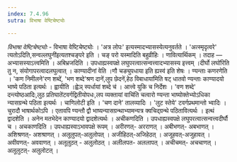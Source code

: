 ```yaml
---
index: 7.4.96
sutra: विभाषा वेष्टिचेष्ट्योः

---
```

_विभाषा वेष्टिचेष्ट्योः_ - विभाषा वेष्टिचेष्ट्योः । 'अत्र लोपः' इत्यस्मादभ्यासस्येत्यनुवर्तते । 'अत्स्मृदृत्वरे' त्यतोऽदिति,सन्वल्लघुनी॑इत्यतश्चङ्परे इति । चङ् परो यस्मादिति बहुव्रीहिः । णावित्यार्थिकम् । तदाह  —  अभ्यासस्याऽत्त्वमिति । अबिभ्रजदिति । उपधाह्यस्वपक्षे लघुपरत्वात्सन्वत्त्वादभ्यासस्य इत्त्वम् ।दीर्घो लघो॑रिति तु न, संयोगापरत्वादलघुत्वात् । काण्यादीनां वेति ।णौ चङ्युपधाया इति ह्यस्व॑ इति शेषः । ण्यन्ताः कणरणेति । 'कण निमीलने'रण शब्दे॑, 'भण शब्दे'श्रण दाने॑,लुप छेदने॑,हेठ विबाधाया॑मिति षट् धातवो ण्यन्ताः काण्यादयो भाष्ये पठिता इत्यर्थः । ह्वायीति ।ह्वेञ् स्पर्धायां शब्दे च॑ । आत्त्वे युकि च निर्देशः । 'वण शब्दे' दन्त्योष्ठआदिः,लुठ प्रतिघाते॑टवर्गद्वितीयोपधः,लप व्यक्तायां वाचि॑ति चत्वारो ण्यन्ता भाष्योक्तेभ्योऽधिका न्यासग्रन्थे पठिता इत्यर्थः । चाणिलोटी इति । 'चण दाने' तालव्यादिः । 'लुट स्तेये' टवर्गप्रथमान्तो भ्वादिः । चुरादौ भाषार्थकोऽपि । एतावपि ण्यन्तौ द्वौ भाष्यन्यासग्रन्थाभ्यामन्यत्र क्वचिद्ग्रन्थे पठितावित्यर्थः । इत्थं द्वादशेति । अनेन मतभेदेन काण्यादयो द्वादशेत्यर्थः । अचीकणदिति । उपधाह्यस्वपक्षे लघुपरत्वात्सन्वत्त्वदीर्घौ च । अचकाणदिति । उपधाह्यस्वाऽभावपक्षे रूपम् । अरीरणत्- अरराणत् । अबीभणत्- अबभाणत् ।अशिश्रणत्- अशश्राणत् । अलूलुपत्-अलुलोपत् । अजीहिठत्-अजिहेठत् । अजूहवत्-अजुहावत् । अवीवणत्- अववाणत् । अलूलुठत् - अलुलोठत् । अलीलपत- अललापत् । अचीचमत्- अचचाणत् । अलूलुटत्- अलुलोटत् ।